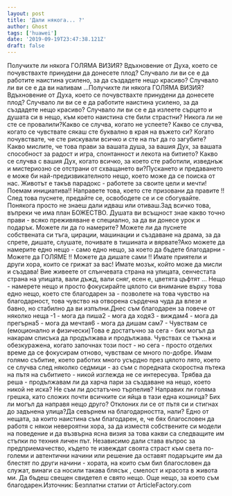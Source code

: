```yaml
---
layout: post
title: 'Дали някога... ?'
author: Ghost
tags: ['huawei']
date: '2019-09-19T23:47:38.121Z'
draft: false
---
```


Получихте ли някога ГОЛЯМА ВИЗИЯ? Вдъхновение от Духа, което се почувствахте принудени да донесете плод? Случвало ли ви се е да работите наистина усилено, за да създадете нещо красиво? Случвало ли ви се е да ви наливам ...Получихте ли някога ГОЛЯМА ВИЗИЯ? Вдъхновение от Духа, което се почувствахте принудени да донесете плод? Случвало ли ви се е да работите наистина усилено, за да създадете нещо красиво? Случвало ли ви се е да излеете сърцето и душата си в нещо, към което наистина сте били страстни? Никога ли не сте се провалили?Какво се случва, когато не успеете? Какво се случва, когато се чувствате сякаш сте буквално в края на въжето си? Когато почувствате, че сте рискували всичко и сте на път да го загубите? Какво мислите, че това прави за вашата душа, за вашия Дух, за вашата способност за радост и игра, спонтанност и лекота на битието? Какво се случва с вашия Дух, когато всичко, за което сте работили, изведнъж и мистериозно се отстрани от схващането ви?Пускането и предаването е може би най-предизвикателното нещо, което може да се поиска от нас. Животът е такъв парадокс - работете за своите цели и мечти! Поемам инициатива!! Направете това, което сте призовани да правите !! След това пуснете, предайте се, освободете се и се сбогувайте. Понякога просто не знаеш дали идваш или отиваш.Зад всичко това, въпреки че има план БОЖЕСТВО. Душата ви всъщност знае какво точно прави - всяко преживяване е специално, за да ви донесе урок и подарък. Можете ли да го намерите? Можете ли да пуснете собствената си тъга, цирации, машинации и създаване на драма, за да спрете, дишате, слушате, почивате в тишината и вярвате?Ако можете да намерите едно нещо - само едно нещо, за което да бъдете благодарни - Можете да ГОЛЯМЕ !! Можете да дишате сами !! Имате приятели и други хора, които се грижат за вас! Имате мозък, който може да мисли и създава! Вие живеете от слънчевата страна на улицата, сенчестата страна на улицата, вали дъжд, вали сняг, есен е, цветята цъфтят ... Нещо - намерете нещо и просто фокусирайте цялото си внимание върху това едно нещо, което сте благодарен за - позволете на това чувство на благодарност, това чувство на отворена сърдечна чуда да влезе и бавно, но стабилно да ви изпълни.Днес съм благодарен за повече от няколко неща -1 - мога да пиша2 - мога да ходя3 - виждам4 - мога да прегърна5 - мога да мечтая6 - мога да дишам сам7 - Чувствам се (емоционално и физически)Това е достатъчно за сега - бих могъл да накарам списъка да продължава и продължава. Чувствах се тъжна и обезкуражена, когато започнах този пост - но сега - просто отделих време да се фокусирам отново, чувствам се много по-добре. Имам голямо събитие, което работих много усърдно през цялото лято, което се случва след няколко седмици - аз съм с поредната скоростна пътека на пътя на събитието - никой изглежда не се интересува. Трябва да реша - продължавам ли да харча пари за създаване на нещо, което никой не иска? Не съм ли достатъчно търпелив? Направих ли голяма грешка, като сложих почти всичките си яйца в тази една кошница? Бих ли могъл да направя нещо друго? Отклоних ли се от пътя си и стигнах до задънена улица?Да се ​​върнем на благодарността, нали? Едно от нещата, за които наистина съм благодарен, е, че бях благословен да работя с някои невероятни хора, за да изместя собствените си модели на поведение и да възвърна ясна визия за това какви са следващите им стъпки по техния личен път. Независимо дали става въпрос за предприемачество, където те извеждат своята страст към света по-големи и автентични начини или решение да оставят подаръците им да блестят по други начини - хората, на които съм бил благословен да служат, винаги са носили такава блясък , смелост и красота в живота ми. Да бъдеш свещен свидетел е свято нещо. Още нещо, за което съм благодарен.Източник: Безплатни статии от ArticleFactory.com
